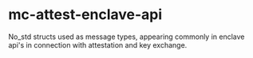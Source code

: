 mc-attest-enclave-api
==================

No_std structs used as message types, appearing commonly in enclave api's in
connection with attestation and key exchange.
